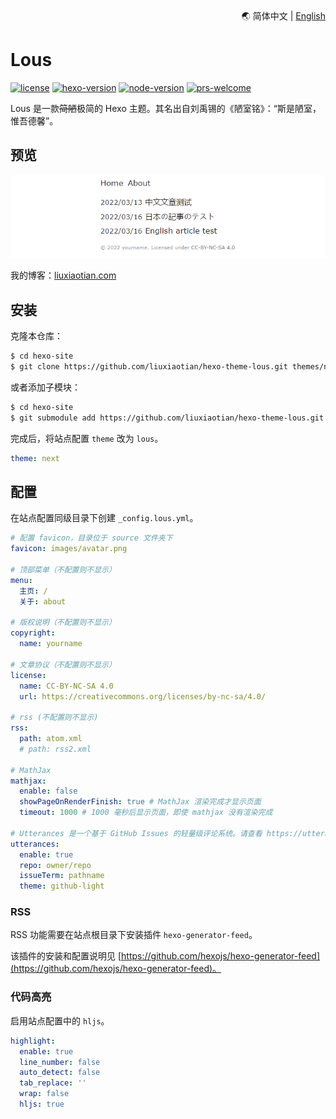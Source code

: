 <div align="right">
  🌏 简体中文 | <a title="English" href="README.en.md">English</a>
</div>

# Lous

[![license](https://img.shields.io/github/license/liuxiaotian/hexo-theme-lous?style=flat-square)](https://github.com/liuxiaotian/hexo-theme-lous/blob/main/LICENSE)
[![hexo-version](https://img.shields.io/badge/hexo-5.0+-0E83CD?style=flat-square&logo=hexo)](https://hexo.io/)
[![node-version](https://img.shields.io/badge/node-10.13+-339933?style=flat-square&logo=node.js)](https://nodejs.org/en/)
[![prs-welcome](https://img.shields.io/badge/PRs-welcome-brightgreen.svg?style=flat-square&logo=github)](https://github.com/liuxiaotian/hexo-theme-lous/pulls)

Lous 是一款~~简陋~~极简的 Hexo 主题。其名出自刘禹锡的《陋室铭》：“斯是陋室，惟吾德馨”。

## 预览

![preview](/source/_images/screenshot.png)

我的博客：[liuxiaotian.com](https://liuxiaotian.com)

## 安装

克隆本仓库：

``` bash
$ cd hexo-site
$ git clone https://github.com/liuxiaotian/hexo-theme-lous.git themes/next
```

或者添加子模块：

``` bash
$ cd hexo-site
$ git submodule add https://github.com/liuxiaotian/hexo-theme-lous.git themes/next
```

完成后，将站点配置 `theme` 改为 `lous`。

``` yml
theme: next
```

## 配置

在站点配置同级目录下创建 `_config.lous.yml`。

``` yml
# 配置 favicon，目录位于 source 文件夹下
favicon: images/avatar.png

# 顶部菜单（不配置则不显示）
menu:
  主页: /
  关于: about

# 版权说明（不配置则不显示）
copyright:
  name: yourname

# 文章协议（不配置则不显示）
license:
  name: CC-BY-NC-SA 4.0
  url: https://creativecommons.org/licenses/by-nc-sa/4.0/

# rss (不配置则不显示)
rss:
  path: atom.xml
  # path: rss2.xml

# MathJax
mathjax:
  enable: false
  showPageOnRenderFinish: true # MathJax 渲染完成才显示页面
  timeout: 1000 # 1000 毫秒后显示页面，即使 mathjax 没有渲染完成

# Utterances 是一个基于 GitHub Issues 的轻量级评论系统。请查看 https://utteranc.es/
utterances:
  enable: true
  repo: owner/repo
  issueTerm: pathname
  theme: github-light
```

### RSS

RSS 功能需要在站点根目录下安装插件 `hexo-generator-feed`。

该插件的安装和配置说明见 [https://github.com/hexojs/hexo-generator-feed](https://github.com/hexojs/hexo-generator-feed)。

### 代码高亮

启用站点配置中的 `hljs`。

``` yml
highlight:
  enable: true
  line_number: false
  auto_detect: false
  tab_replace: ''
  wrap: false
  hljs: true
```
